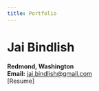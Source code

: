 ```yaml
---
title: Portfolio
---
```


# Jai Bindlish
**Redmond, Washington**  
**Email:** jai.bindlish@gmail.com  
[Resume]

